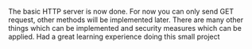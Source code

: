 The basic HTTP server is now done. For now you can only send GET request, other methods will be implemented later.
There are many other things which can be implemented and security measures which can be applied.
Had a great learning experience doing this small project
